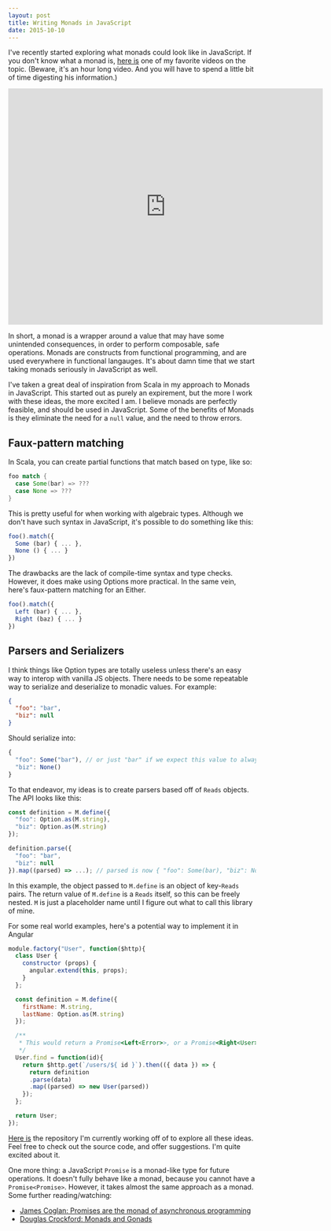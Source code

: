 ```yaml
---
layout: post
title: Writing Monads in JavaScript
date: 2015-10-10
---
```


I've recently started exploring what monads could look like in JavaScript. If you don't know what a monad is, [here is](https://www.youtube.com/watch?v=ZhuHCtR3xq8) one of my favorite videos on the topic. (Beware, it's an hour long video. And you will have to spend a little bit of time digesting his information.)

<iframe width="640" height="480" src="https://www.youtube.com/embed/ZhuHCtR3xq8" frameborder="0" allowfullscreen></iframe>

In short, a monad is a wrapper around a value that may have some unintended consequences, in order to perform composable, safe operations. Monads are constructs from functional programming, and are used everywhere in functional langauges. It's about damn time that we start taking monads seriously in JavaScript as well.

I've taken a great deal of inspiration from Scala in my approach to Monads in JavaScript. This started out as purely an expirement, but the more I work with these ideas, the more excited I am. I believe monads are perfectly feasible, and should be used in JavaScript. Some of the benefits of Monads is they eliminate the need for a `null` value, and the need to throw errors.

## Faux-pattern matching

In Scala, you can create partial functions that match based on type, like so:

```scala
foo match {
  case Some(bar) => ???
  case None => ???
}
```

This is pretty useful for when working with algebraic types. Although we don't have such syntax in JavaScript, it's possible to do something like this:

```js
foo().match({
  Some (bar) { ... },
  None () { ... }
})
```
The drawbacks are the lack of compile-time syntax and type checks. However, it does make using Options more practical. In the same vein, here's faux-pattern matching for an Either.

```js
foo().match({
  Left (bar) { ... },
  Right (baz) { ... }
})
```

## Parsers and Serializers

I think things like Option types are totally useless unless there's an easy way to interop with vanilla JS objects. There needs to be some repeatable way to serialize and deserialize to monadic values. For example:

```json
{
  "foo": "bar",
  "biz": null
}
```

Should serialize into:

```js
{
  "foo": Some("bar"), // or just "bar" if we expect this value to always exits.
  "biz": None()
}
```

To that endeavor, my ideas is to create parsers based off of `Reads` objects. The API looks like this:

```js
const definition = M.define({
  "foo": Option.as(M.string),
  "biz": Option.as(M.string)
});

definition.parse({
  "foo": "bar",
  "biz": null
}).map((parsed) => ...); // parsed is now { "foo": Some(bar), "biz": None() }
```

In this example, the object passed to `M.define` is an object of key-`Reads` pairs. The return value of `M.define` is a `Reads` itself, so this can be freely nested. `M` is just a placeholder name until I figure out what to call this library of mine.

For some real world examples, here's a potential way to implement it in Angular

```js
module.factory("User", function($http){
  class User {
    constructor (props) {
      angular.extend(this, props);
    }
  };

  const definition = M.define({
    firstName: M.string,
    lastName: Option.as(M.string)
  });

  /**
   * This would return a Promise<Left<Error>>, or a Promise<Right<User>>
   */
  User.find = function(id){
    return $http.get(`/users/${ id }`).then(({ data }) => {
      return definition
      .parse(data)
      .map((parsed) => new User(parsed))
    });
  };

  return User;
});
```

[Here is](https://github.com/bioball/monadia) the repository I'm currently working off of to explore all these ideas. Feel free to check out the source code, and offer suggestions. I'm quite excited about it.

One more thing: a JavaScript `Promise` is a monad-like type for future operations. It doesn't fully behave like a monad, because you cannot have a `Promise<Promise>`. However, it takes almost the same approach as a monad. Some further reading/watching:

  * [James Coglan: Promises are the monad of asynchronous programming](https://blog.jcoglan.com/2011/03/11/promises-are-the-monad-of-asynchronous-programming/)
  * [Douglas Crockford: Monads and Gonads](https://www.youtube.com/watch?v=b0EF0VTs9Dc)